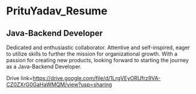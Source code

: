 # PrituYadav_Resume
## Java-Backend Developer


Dedicated and enthusiastic collaborator. Attentive and self-inspired, eager to utilize skills to further the mission for organizational growth. With a passion for creating new products, looking forward to starting the journey as a Java-Backend Developer.


 Drive link=https://drive.google.com/file/d/1LrgVEyORUfrz9VA-CZ0ZXrG0GaHaWMQM/view?usp=sharing

